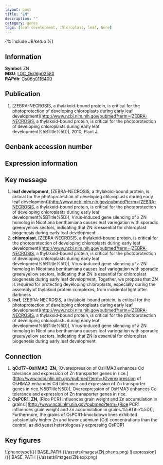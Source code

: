 ```yaml
---
layout: post
title: "ZN"
description: ""
category: genes
tags: [leaf development, chloroplast, leaf, Gene]
---
```

{% include JB/setup %}

## Information
__Symbol__: ZN  
__MSU__: [LOC_Os06g02580](http://rice.plantbiology.msu.edu/cgi-bin/ORF_infopage.cgi?orf=LOC_Os06g02580)  
__RAPdb__: [Os06g0116400](http://rapdb.dna.affrc.go.jp/viewer/gbrowse_details/irgsp1?name=Os06g0116400)  

## Publication
1. [ZEBRA-NECROSIS, a thylakoid-bound protein, is critical for the photoprotection of developing chloroplasts during early leaf development](http://www.ncbi.nlm.nih.gov/pubmed?term=(ZEBRA-NECROSIS, a thylakoid-bound protein, is critical for the photoprotection of developing chloroplasts during early leaf development%5BTitle%5D)), 2010, Plant J.

## Genbank accession number

## Expression information

## Key message
1. __leaf development__, [ZEBRA-NECROSIS, a thylakoid-bound protein, is critical for the photoprotection of developing chloroplasts during early leaf development](http://www.ncbi.nlm.nih.gov/pubmed?term=(ZEBRA-NECROSIS, a thylakoid-bound protein, is critical for the photoprotection of developing chloroplasts during early leaf development%5BTitle%5D)),  Virus-induced gene silencing of a ZN homolog in Nicotiana benthamiana causes leaf variegation with sporadic green/yellow sectors, indicating that ZN is essential for chloroplast biogenesis during early leaf development
2. __chloroplast__, [ZEBRA-NECROSIS, a thylakoid-bound protein, is critical for the photoprotection of developing chloroplasts during early leaf development](http://www.ncbi.nlm.nih.gov/pubmed?term=(ZEBRA-NECROSIS, a thylakoid-bound protein, is critical for the photoprotection of developing chloroplasts during early leaf development%5BTitle%5D)),  Virus-induced gene silencing of a ZN homolog in Nicotiana benthamiana causes leaf variegation with sporadic green/yellow sectors, indicating that ZN is essential for chloroplast biogenesis during early leaf development, Together, we propose that ZN is required for protecting developing chloroplasts, especially during the assembly of thylakoid protein complexes, from incidental light after darkness
3. __leaf__, [ZEBRA-NECROSIS, a thylakoid-bound protein, is critical for the photoprotection of developing chloroplasts during early leaf development](http://www.ncbi.nlm.nih.gov/pubmed?term=(ZEBRA-NECROSIS, a thylakoid-bound protein, is critical for the photoprotection of developing chloroplasts during early leaf development%5BTitle%5D)),  Virus-induced gene silencing of a ZN homolog in Nicotiana benthamiana causes leaf variegation with sporadic green/yellow sectors, indicating that ZN is essential for chloroplast biogenesis during early leaf development

## Connection
1. __qCdT7~OsHMA3__, __ZN__, [Overexpression of OsHMA3 enhances Cd tolerance and expression of Zn transporter genes in rice.](http://www.ncbi.nlm.nih.gov/pubmed?term=(Overexpression of OsHMA3 enhances Cd tolerance and expression of Zn transporter genes in rice.%5BTitle%5D)), Overexpression of OsHMA3 enhances Cd tolerance and expression of Zn transporter genes in rice.
2. __OsPCR1__, __ZN__, [Rice PCR1 influences grain weight and Zn accumulation in grains.](http://www.ncbi.nlm.nih.gov/pubmed?term=(Rice PCR1 influences grain weight and Zn accumulation in grains.%5BTitle%5D)),  Furthermore, the grains of OsPCR1-knockdown lines exhibited substantially higher Zn and lower cadmium (Cd) concentrations than the control, as did yeast heterologously expressing OsPCR1

## Key figures
![phenotype]({{ BASE_PATH }}/assets/images/ZN.pheno.png)
![expression]({{ BASE_PATH }}/assets/images/ZN.exp.png)


